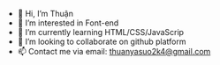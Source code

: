 - 👋 Hi, I’m Thuận
- 👀 I’m interested in Font-end
- 🌱 I’m currently learning HTML/CSS/JavaScrip
- 💞️ I’m looking to collaborate on github platform
- 📫 Contact me via email: thuanyasuo2k4@gmail.com

<!---
tr-cmd/tr-cmd is a ✨ special ✨ repository because its `README.md` (this file) appears on your GitHub profile.
You can click the Preview link to take a look at your changes.
--->
